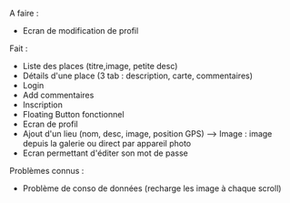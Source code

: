 A faire :
- Ecran de modification de profil



Fait :
- Liste des places (titre,image, petite desc)
- Détails d'une place (3 tab : description, carte, commentaires)
- Login
- Add commentaires
- Inscription
- Floating Button fonctionnel
- Ecran de profil
- Ajout d'un lieu (nom, desc, image, position GPS)
--> Image : image depuis la galerie ou direct par appareil photo
- Ecran permettant d'éditer son mot de passe


Problèmes connus :
- Problème de conso de données (recharge les image à chaque scroll)
